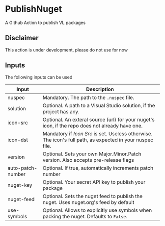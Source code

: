 # PublishNuget

A Github Action to publish VL packages

## Disclaimer
This action is under development, please do not use for now

## Inputs

The following inputs can be used

| Input              | Description                                                                                                                                     |
|--------------------|-------------------------------------------------------------------------------------------------------------------------------------------------|
| nuspec             | Mandatory. The path to the `.nuspec` file.                                                                                                      |
| solution           | Optional. A path to a Visual Studio solution, if the project has any.                                                                           |
| icon-src           | Optional. An exteral source (url) for your nuget's icon, if the repo does not already have one.                                                 |
| icon-dst           | Mandatory if _Icon Src_ is set. Useless otherwise. The icon's full path, as expected in your nuspec file.                                       |
| version            | Optional. Sets your own Major.Minor.Patch version. Also accepts pre-release flags                                                               |
| auto-patch-number  | Optional. If true, automatically increments patch number                                                                                        |
| nuget-key          | Optional. Your secret API key to publish your package                                                                                           |
| nuget-feed         | Optional. Sets the nuget feed to publish the nuget. Uses nuget.org's feed by default                                                            |
| use-symbols        | Optional. Allows to explicitly use symbols when packing the nuget. Defaults to `False`.                                                         |